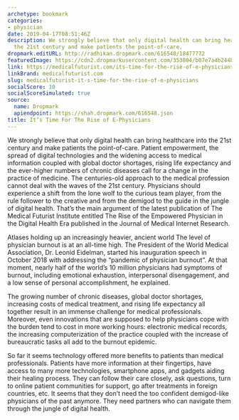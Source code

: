 ```yaml
---
archetype: bookmark
categories:
- physician
date: 2019-04-17T08:51:46Z
description: We strongly believe that only digital health can bring healthcare into
  the 21st century and make patients the point-of-care.
dropmark.editURL: http://radhikan.dropmark.com/616548/18477772
featuredImage: https://cdn2.dropmarkusercontent.com/353804/b07e7a4b244b19a6b0a2fb2866e39d6862af9d41e91661f42555bfe985185325/thumbnail/Empowered-physician-and-patient.png?Expires=1557430062&Signature=MSObWhkxQWAvdp64Vk76NPtfl66~lDVGqOXBhrv5rOJIyD0OlTbQk9yDpZmIXDa9hN8rW7XoeXWh2vV0ixbZXrMd-~96-zc6KiToukWP4vt77eCay5~H9HXLm7DFe823dq5ifaBM8ejnnjnLsuF9cJF3v6-dYhq3LSD1HgV9RbsjiWm8IzfuUzhthzXOmrNzUkTSQmacavegdHFC-seH-7yAZaivw7M~JnuGV1ib7vqEprgl7Cb6JwPRFAWcfmmIY7sx1J9DEc9cEwfg9Io~9XgebRQ2JMvB0Hfd5Klv-dypLAifUp4fl-J18WND5gSHOIKjPfbFkeRS7XuxbRgbqw__&Key-Pair-Id=APKAITQYWVEN757ZA4KQ
link: https://medicalfuturist.com/its-time-for-the-rise-of-e-physicians
linkBrand: medicalfuturist.com
slug: medicalfuturist-it-s-time-for-the-rise-of-e-physicians
socialScore: 10
socialScoreSimulated: true
source:
  name: Dropmark
  apiendpoint: https://shah.dropmark.com/616548.json
title: It’s Time For The Rise of E-Physicians
---
```

We strongly believe that only digital health can bring healthcare into the 21st century and make patients the point-of-care. Patient empowerment, the spread of digital technologies and the widening access to medical information coupled with global doctor shortages, rising life expectancy and the ever-higher numbers of chronic diseases call for a change in the practice of medicine. The centuries-old approach to the medical profession cannot deal with the waves of the 21st century. Physicians should experience a shift from the lone wolf to the curious team player, from the rule follower to the creative and from the demigod to the guide in the jungle of digital health. That’s the main argument of the latest publication of The Medical Futurist Institute entitled The Rise of the Empowered Physician in the Digital Health Era published in the Journal of Medical Internet Research.

Atlases holding up an increasingly heavier, ancient world
The level of physician burnout is at an all-time high. The President of the World Medical Association, Dr. Leonid Eidelman, started his inauguration speech in October 2018 with addressing the “pandemic of physician burnout”. At that moment, nearly half of the world’s 10 million physicians had symptoms of burnout, including emotional exhaustion, interpersonal disengagement, and a low sense of personal accomplishment, he explained.

The growing number of chronic diseases, global doctor shortages, increasing costs of medical treatment, and rising life expectancy all together result in an immense challenge for medical professionals. Moreover, even innovations that are supposed to help physicians cope with the burden tend to cost in more working hours: electronic medical records, the increasing computerization of the practice coupled with the increase of bureaucratic tasks all add to the burnout epidemic.

So far it seems technology offered more benefits to patients than medical professionals. Patients have more information at their fingertips, have access to many more technologies, smartphone apps, and gadgets aiding their healing process. They can follow their care closely, ask questions, turn to online patient communities for support, go after treatments in foreign countries, etc. It seems that they don’t need the too confident demigod-like physicians of the past anymore. They need partners who can navigate them through the jungle of digital health.

